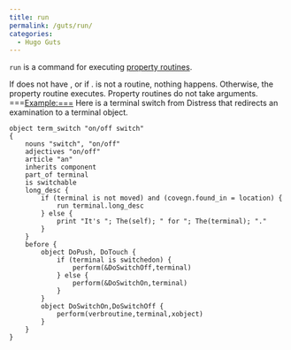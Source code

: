 ```yaml
---
title: run
permalink: /guts/run/
categories: 
  - Hugo Guts
---
```


`run` is a command for executing [property routines](properties/).

If <object> does not have <property>, or if <object>.<property> is not a
routine, nothing happens. Otherwise, the property routine executes.
Property routines do not take arguments. ===<Example:===> Here is a
terminal switch from Distress that redirects an examination to a
terminal object.

    object term_switch "on/off switch"
    {
        nouns "switch", "on/off"
        adjectives "on/off"
        article "an"
        inherits component
        part_of terminal
        is switchable
        long_desc {
            if (terminal is not moved) and (covegn.found_in = location) {
                run terminal.long_desc
            } else {
                print "It's "; The(self); " for "; The(terminal); "."
            }
        }
        before {
            object DoPush, DoTouch {
                if (terminal is switchedon) {
                    perform(&DoSwitchOff,terminal)
                } else {
                    perform(&DoSwitchOn,terminal)
                }
            }
            object DoSwitchOn,DoSwitchOff {
                perform(verbroutine,terminal,xobject)
            }
        }
    }
